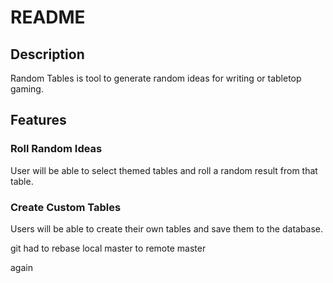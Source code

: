 # README

## Description

Random Tables is tool to generate random ideas for writing or tabletop gaming.

## Features

### Roll Random Ideas
User will be able to select themed tables and roll a random result from that table.


### Create Custom Tables
Users will be able to create their own tables and save them to the database.

git had to rebase local master to remote master

again